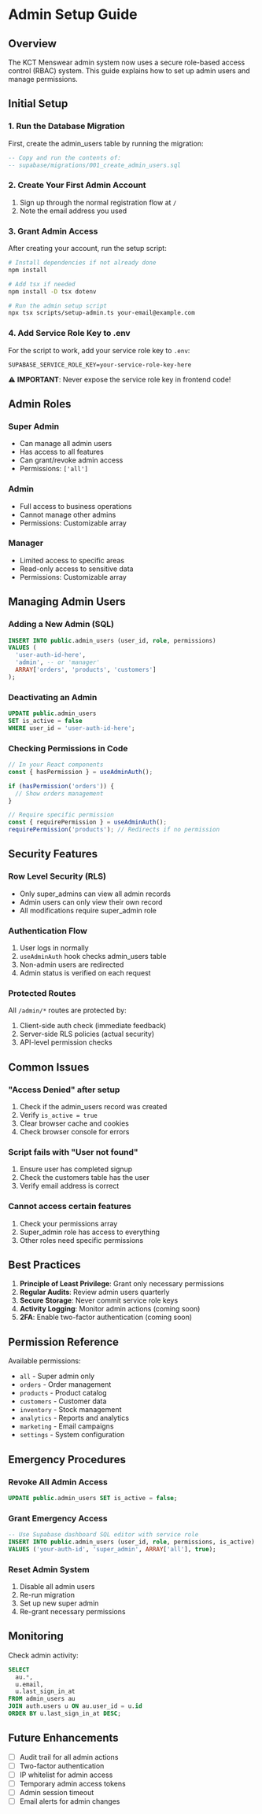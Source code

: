# Admin Setup Guide

## Overview
The KCT Menswear admin system now uses a secure role-based access control (RBAC) system. This guide explains how to set up admin users and manage permissions.

## Initial Setup

### 1. Run the Database Migration
First, create the admin_users table by running the migration:

```sql
-- Copy and run the contents of:
-- supabase/migrations/001_create_admin_users.sql
```

### 2. Create Your First Admin Account
1. Sign up through the normal registration flow at `/`
2. Note the email address you used

### 3. Grant Admin Access
After creating your account, run the setup script:

```bash
# Install dependencies if not already done
npm install

# Add tsx if needed
npm install -D tsx dotenv

# Run the admin setup script
npx tsx scripts/setup-admin.ts your-email@example.com
```

### 4. Add Service Role Key to .env
For the script to work, add your service role key to `.env`:
```env
SUPABASE_SERVICE_ROLE_KEY=your-service-role-key-here
```

⚠️ **IMPORTANT**: Never expose the service role key in frontend code!

## Admin Roles

### Super Admin
- Can manage all admin users
- Has access to all features
- Can grant/revoke admin access
- Permissions: `['all']`

### Admin
- Full access to business operations
- Cannot manage other admins
- Permissions: Customizable array

### Manager
- Limited access to specific areas
- Read-only access to sensitive data
- Permissions: Customizable array

## Managing Admin Users

### Adding a New Admin (SQL)
```sql
INSERT INTO public.admin_users (user_id, role, permissions)
VALUES (
  'user-auth-id-here',
  'admin', -- or 'manager'
  ARRAY['orders', 'products', 'customers']
);
```

### Deactivating an Admin
```sql
UPDATE public.admin_users 
SET is_active = false 
WHERE user_id = 'user-auth-id-here';
```

### Checking Permissions in Code
```typescript
// In your React components
const { hasPermission } = useAdminAuth();

if (hasPermission('orders')) {
  // Show orders management
}

// Require specific permission
const { requirePermission } = useAdminAuth();
requirePermission('products'); // Redirects if no permission
```

## Security Features

### Row Level Security (RLS)
- Only super_admins can view all admin records
- Admin users can only view their own record
- All modifications require super_admin role

### Authentication Flow
1. User logs in normally
2. `useAdminAuth` hook checks admin_users table
3. Non-admin users are redirected
4. Admin status is verified on each request

### Protected Routes
All `/admin/*` routes are protected by:
1. Client-side auth check (immediate feedback)
2. Server-side RLS policies (actual security)
3. API-level permission checks

## Common Issues

### "Access Denied" after setup
1. Check if the admin_users record was created
2. Verify `is_active = true`
3. Clear browser cache and cookies
4. Check browser console for errors

### Script fails with "User not found"
1. Ensure user has completed signup
2. Check the customers table has the user
3. Verify email address is correct

### Cannot access certain features
1. Check your permissions array
2. Super_admin role has access to everything
3. Other roles need specific permissions

## Best Practices

1. **Principle of Least Privilege**: Grant only necessary permissions
2. **Regular Audits**: Review admin users quarterly
3. **Secure Storage**: Never commit service role keys
4. **Activity Logging**: Monitor admin actions (coming soon)
5. **2FA**: Enable two-factor authentication (coming soon)

## Permission Reference

Available permissions:
- `all` - Super admin only
- `orders` - Order management
- `products` - Product catalog
- `customers` - Customer data
- `inventory` - Stock management
- `analytics` - Reports and analytics
- `marketing` - Email campaigns
- `settings` - System configuration

## Emergency Procedures

### Revoke All Admin Access
```sql
UPDATE public.admin_users SET is_active = false;
```

### Grant Emergency Access
```sql
-- Use Supabase dashboard SQL editor with service role
INSERT INTO public.admin_users (user_id, role, permissions, is_active)
VALUES ('your-auth-id', 'super_admin', ARRAY['all'], true);
```

### Reset Admin System
1. Disable all admin users
2. Re-run migration
3. Set up new super admin
4. Re-grant necessary permissions

## Monitoring

Check admin activity:
```sql
SELECT 
  au.*, 
  u.email,
  u.last_sign_in_at
FROM admin_users au
JOIN auth.users u ON au.user_id = u.id
ORDER BY u.last_sign_in_at DESC;
```

## Future Enhancements

- [ ] Audit trail for all admin actions
- [ ] Two-factor authentication
- [ ] IP whitelist for admin access
- [ ] Temporary admin access tokens
- [ ] Admin session timeout
- [ ] Email alerts for admin changes